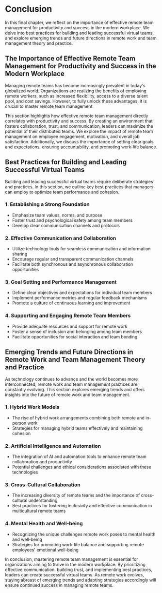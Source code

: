 # Conclusion

In this final chapter, we reflect on the importance of effective remote team management for productivity and success in the modern workplace. We delve into best practices for building and leading successful virtual teams, and explore emerging trends and future directions in remote work and team management theory and practice.

The Importance of Effective Remote Team Management for Productivity and Success in the Modern Workplace
-------------------------------------------------------------------------------------------------------

Managing remote teams has become increasingly prevalent in today's globalized world. Organizations are realizing the benefits of employing remote workers, such as increased flexibility, access to a diverse talent pool, and cost savings. However, to fully unlock these advantages, it is crucial to master remote team management.

This section highlights how effective remote team management directly correlates with productivity and success. By creating an environment that fosters collaboration, trust, and communication, leaders can maximize the potential of their distributed teams. We explore the impact of remote team management on employee engagement, motivation, and overall job satisfaction. Additionally, we discuss the importance of setting clear goals and expectations, ensuring accountability, and promoting work-life balance.

Best Practices for Building and Leading Successful Virtual Teams
----------------------------------------------------------------

Building and leading successful virtual teams require deliberate strategies and practices. In this section, we outline key best practices that managers can employ to optimize team performance and cohesion.

### 1. Establishing a Strong Foundation

* Emphasize team values, norms, and purpose
* Foster trust and psychological safety among team members
* Develop clear communication channels and protocols

### 2. Effective Communication and Collaboration

* Utilize technology tools for seamless communication and information sharing
* Encourage regular and transparent communication channels
* Facilitate both synchronous and asynchronous collaboration opportunities

### 3. Goal Setting and Performance Management

* Define clear objectives and expectations for individual team members
* Implement performance metrics and regular feedback mechanisms
* Promote a culture of continuous learning and improvement

### 4. Supporting and Engaging Remote Team Members

* Provide adequate resources and support for remote work
* Foster a sense of inclusion and belonging among team members
* Facilitate opportunities for social interaction and team bonding

Emerging Trends and Future Directions in Remote Work and Team Management Theory and Practice
--------------------------------------------------------------------------------------------

As technology continues to advance and the world becomes more interconnected, remote work and team management practices are constantly evolving. This section explores emerging trends and offers insights into the future of remote work and team management.

### 1. Hybrid Work Models

* The rise of hybrid work arrangements combining both remote and in-person work
* Strategies for managing hybrid teams effectively and maintaining cohesion

### 2. Artificial Intelligence and Automation

* The integration of AI and automation tools to enhance remote team collaboration and productivity
* Potential challenges and ethical considerations associated with these technologies

### 3. Cross-Cultural Collaboration

* The increasing diversity of remote teams and the importance of cross-cultural understanding
* Best practices for fostering inclusivity and effective communication in multicultural remote teams

### 4. Mental Health and Well-being

* Recognizing the unique challenges remote work poses to mental health and well-being
* Strategies for promoting work-life balance and supporting remote employees' emotional well-being

In conclusion, mastering remote team management is essential for organizations aiming to thrive in the modern workplace. By prioritizing effective communication, building trust, and implementing best practices, leaders can create successful virtual teams. As remote work evolves, staying abreast of emerging trends and adapting strategies accordingly will ensure continued success in managing remote teams.